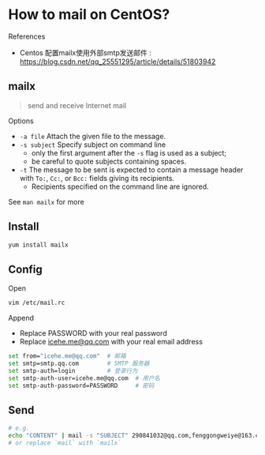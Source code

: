 # How to mail on CentOS?

References

- Centos 配置mailx使用外部smtp发送邮件 : https://blog.csdn.net/qq_25551295/article/details/51803942

## mailx

> send and receive Internet mail

Options

- `-a file` Attach the given file to the message.
- `-s subject` Specify subject on command line
    - only the first argument after the `-s` flag is used as a subject;
    - be careful to quote subjects containing spaces.
- `-t` The message to be sent is expected to contain a message header with `To:`, `Cc:`, or `Bcc:` fields  giving  its recipients.
    - Recipients specified on the command line are ignored.

See `man mailx` for more

## Install

```bash
yum install mailx
```

## Config

Open

```bash
vim /etc/mail.rc
```

Append

- Replace PASSWORD with your real password
- Replace icehe.me@qq.com with your real email address

```bash
set from="icehe.me@qq.com"  # 邮箱
set smtp=smtp.qq.com        # SMTP 服务器
set smtp-auth=login         # 登录行为
set smtp-auth-user=icehe.me@qq.com  # 用户名
set smtp-auth-password=PASSWORD     # 密码
```

## Send

```bash
# e.g.
echo "CONTENT" | mail -s "SUBJECT" 290841032@qq.com,fenggongweiye@163.com
# or replace `mail` with `mailx`
```
